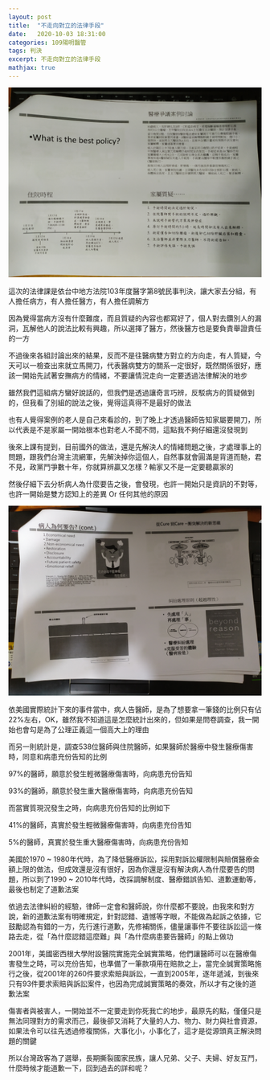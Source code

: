 ```yaml
---
layout: post
title:  "不走向對立的法律手段"
date:   2020-10-03 18:31:00
categories: 109陽明醫管
tags: 判決
excerpt: 不走向對立的法律手段
mathjax: true
---
```


![/images/202010051126.jpg](/images/202010051126.jpg)

這次的法律課是依台中地方法院103年度醫字第8號民事判決，讓大家去分組，有人擔任病方，有人擔任醫方，有人擔任調解方

因為覺得當病方沒有什麼難度，而且質疑的內容也都寫好了，個人對去鑽別人的漏洞，瓦解他人的說法比較有興趣，所以選擇了醫方，然後醫方也是要負責舉證責任的一方

不過後來各組討論出來的結果，反而不是往醫病雙方對立的方向走，有人質疑，今天可以一檢查出來就立馬開刀，代表醫病雙方的關系一定很好，既然關係很好，應該一開始先試著安撫病方的情緒，不要讓情況走向一定要透過法律解決的地步

雖然我們這組病方蠻好說話的，但我們是透過讓奇言巧辨，反駁病方的質疑做到的，但我看了別組的說法之後，覺得這真得不是最好的做法

也有人覺得案例的老人是自己來看診的，到了晚上才透過醫師告知家屬要開刀，所以代表是不是家屬一開始根本也對老人不聞不問，這點我不夠仔細還沒發現到

後來上課有提到，目前國外的做法，還是先解決人的情緒問題之後，才處理事上的問題，跟我們台灣主流網軍，先解決掉你這個人，自然事就會圓滿是背道而馳，君不見，政黨鬥爭數十年，你就算辨贏又怎樣？輸家又不是一定要聽贏家的

然後仔細下去分析病人為什麼要告之後，會發現，也許一開始只是資訊的不對等，也許一開始是雙方認知上的差異 Or 任何其他的原因

![/images/202010051127.jpg](/images/202010051127.jpg)

依美國實際統計下來的事件當中，病人告醫師，是為了想要拿一筆錢的比例只有佔22%左右，OK，雖然我不知道這是怎麼統計出來的，但如果是問卷調查，我一開始也會勾是為了公理正義這一個高大上的理由

而另一則統計是，調查538位醫師與住院醫師，如果醫師於醫療中發生醫療傷害時，同意和病患充份告知的比例

97%的醫師，願意於發生輕微醫療傷害時，向病患充份告知

93%的醫師，願意於發生重大醫療傷害時，向病患充份告知

而當實質現況發生之時，向病患充份告知的比例如下

41%的醫師，真實於發生輕微醫療傷害時，向病患充份告知

5%的醫師，真實於發生重大醫療傷害時，向病患充份告知

美國於1970 ~ 1980年代時，為了降低醫療訴訟，採用對訴訟權限制與賠償醫療金額上限的做法，但成效還是沒有很好，因為你還是沒有解決病人為什麼要告的問題，所以到了1990 ~ 2010年代時，改採調解制度、醫療錯誤告知、道歉運動等，最後也制定了道歉法案

依過去法律糾紛的經驗，律師一定會和醫師說，你什麼都不要說，由我來和對方說，新的道歉法案有明確規定，針對認錯、遺憾等字眼，不能做為起訴之依據，它鼓勵認為有錯的一方，先行進行道歉，先修補關係，儘量讓事件不要往訴訟這一條路去走，從「為什麼認錯這麼難」與「為什麼病患要告醫師」的點上做功

2001年，美國密西根大學附設醫院實施完全誠實策略，他們讓醫師可以在醫療傷害發生之時，可以充份告知，也準備了一筆款項用在賠款之上，當完全誠實策略施行之後，從2001年的260件要求索賠與訴訟，一直到2005年，逐年遞減，到後來只有93件要求索賠與訴訟案件，也因為完成誠實策略的奏效，所以才有之後的道歉法案

傷害者與被害人，一開始並不一定要走到你死我亡的地步，最原先的點，僅僅只是無法同理對方的需求而己，最後卻又消耗了大量的人力、物力、財力與社會資源，如果法令可以往先透過修複關係，大事化小，小事化了，這才是從源頭真正解決問題的關鍵

所以台灣政客為了選舉，長期撕裂國家民族，讓人兄弟、父子、夫婦、好友互鬥，什麼時候才能道歉一下，回到過去的詳和呢？